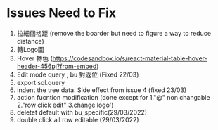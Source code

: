 # Issues Need to Fix
1. 拉細個格距 (remove the boarder but need to figure a way to reduce distance)
2. 轉Logo圖 
3. Hover 轉色 (https://codesandbox.io/s/react-material-table-hover-header-456pj?from-embed)
4. Edit mode query , bu 對返位 (Fixed 22/03)
5. export sql.query
6. indent the tree data. Side effect from issue 4 (fixed 23/03)
7. action fucntion modification (done except for 1."@" non changable 2."row click edit" 3.change logo')
8. deletet default with bu_specific(29/03/2022)
9. double click all row editable (29/03/2022)
